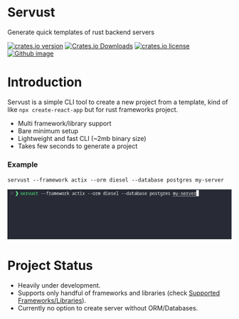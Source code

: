 # Servust

Generate quick templates of rust backend servers 

[![crates.io version]][crates.io link] [![Crates.io Downloads]][crates.io link] [![crates.io license]][crates.io link] [![Github image]][Github status]

# Introduction

Servust is a simple CLI tool to create a new project from a template, kind of like `npx create-react-app` but for rust frameworks project.

* Multi framework/library support
* Bare minimum setup
* Lightweight and fast CLI (~2mb binary size)
* Takes few seconds to generate a project

### Example
 <!-- Had to make the servust binary standout as a different color-->
```properties
servust --framework actix --orm diesel --database postgres my-server
```

![CLI Run](https://github.com/giripriyadarshan/servust/blob/main/assets/img/servust_cli.gif?raw=true)



# Project Status

- Heavily under development.
- Supports only handful of frameworks and libraries (check [Supported Frameworks/Libraries](getting-started/2-supported-frameworks.md)).
- Currently no option to create server without ORM/Databases.










[crates.io link]: https://crates.io/crates/servust
[crates.io version]: https://img.shields.io/crates/v/servust
[Crates.io Downloads]: https://img.shields.io/crates/d/servust
[crates.io license]: https://img.shields.io/crates/l/servust
[Github image]: https://github.com/giripriyadarshan/servust/workflows/ci/badge.svg
[Github status]: https://github.com/giripriyadarshan/servust/actions
[Matrix image]: https://img.shields.io/matrix/giripriyadarshan-servust:matrix.org
[Matrix link]: https://matrix.to/#/#giripriyadarshan-servust:matrix.org


